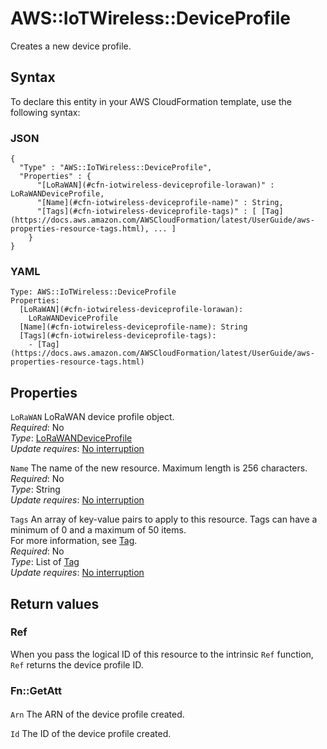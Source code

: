 # AWS::IoTWireless::DeviceProfile<a name="aws-resource-iotwireless-deviceprofile"></a>

Creates a new device profile\.

## Syntax<a name="aws-resource-iotwireless-deviceprofile-syntax"></a>

To declare this entity in your AWS CloudFormation template, use the following syntax:

### JSON<a name="aws-resource-iotwireless-deviceprofile-syntax.json"></a>

```
{
  "Type" : "AWS::IoTWireless::DeviceProfile",
  "Properties" : {
      "[LoRaWAN](#cfn-iotwireless-deviceprofile-lorawan)" : LoRaWANDeviceProfile,
      "[Name](#cfn-iotwireless-deviceprofile-name)" : String,
      "[Tags](#cfn-iotwireless-deviceprofile-tags)" : [ [Tag](https://docs.aws.amazon.com/AWSCloudFormation/latest/UserGuide/aws-properties-resource-tags.html), ... ]
    }
}
```

### YAML<a name="aws-resource-iotwireless-deviceprofile-syntax.yaml"></a>

```
Type: AWS::IoTWireless::DeviceProfile
Properties: 
  [LoRaWAN](#cfn-iotwireless-deviceprofile-lorawan): 
    LoRaWANDeviceProfile
  [Name](#cfn-iotwireless-deviceprofile-name): String
  [Tags](#cfn-iotwireless-deviceprofile-tags): 
    - [Tag](https://docs.aws.amazon.com/AWSCloudFormation/latest/UserGuide/aws-properties-resource-tags.html)
```

## Properties<a name="aws-resource-iotwireless-deviceprofile-properties"></a>

`LoRaWAN`  <a name="cfn-iotwireless-deviceprofile-lorawan"></a>
LoRaWAN device profile object\.  
*Required*: No  
*Type*: [LoRaWANDeviceProfile](aws-properties-iotwireless-deviceprofile-lorawandeviceprofile.md)  
*Update requires*: [No interruption](https://docs.aws.amazon.com/AWSCloudFormation/latest/UserGuide/using-cfn-updating-stacks-update-behaviors.html#update-no-interrupt)

`Name`  <a name="cfn-iotwireless-deviceprofile-name"></a>
The name of the new resource\. Maximum length is 256 characters\.  
*Required*: No  
*Type*: String  
*Update requires*: [No interruption](https://docs.aws.amazon.com/AWSCloudFormation/latest/UserGuide/using-cfn-updating-stacks-update-behaviors.html#update-no-interrupt)

`Tags`  <a name="cfn-iotwireless-deviceprofile-tags"></a>
An array of key\-value pairs to apply to this resource\. Tags can have a minimum of 0 and a maximum of 50 items\.  
For more information, see [Tag](https://docs.aws.amazon.com/AWSCloudFormation/latest/UserGuide/aws-properties-resource-tags.html)\.  
*Required*: No  
*Type*: List of [Tag](https://docs.aws.amazon.com/AWSCloudFormation/latest/UserGuide/aws-properties-resource-tags.html)  
*Update requires*: [No interruption](https://docs.aws.amazon.com/AWSCloudFormation/latest/UserGuide/using-cfn-updating-stacks-update-behaviors.html#update-no-interrupt)

## Return values<a name="aws-resource-iotwireless-deviceprofile-return-values"></a>

### Ref<a name="aws-resource-iotwireless-deviceprofile-return-values-ref"></a>

When you pass the logical ID of this resource to the intrinsic `Ref` function, `Ref` returns the device profile ID\.

### Fn::GetAtt<a name="aws-resource-iotwireless-deviceprofile-return-values-fn--getatt"></a>

#### <a name="aws-resource-iotwireless-deviceprofile-return-values-fn--getatt-fn--getatt"></a>

`Arn`  <a name="Arn-fn::getatt"></a>
The ARN of the device profile created\.

`Id`  <a name="Id-fn::getatt"></a>
The ID of the device profile created\.